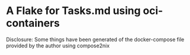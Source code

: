 # A Flake for Tasks.md using oci-containers

Disclosure: Some things have been generated of the docker-compose file provided by the author using compose2nix
